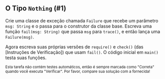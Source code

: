 ## O Tipo `Nothing` (#1)

Crie uma classe de exceção chamada `Failure` que recebe um parâmetro `msg: String` e o passa para o construtor da classe base. Escreva uma função `fail(msg: String)` que passa `msg` para `trace()`, e então lança uma `Failure(msg)`.

Agora escreva suas próprias versões de `require()` e `check()` (das [Instruções de Verificação]) que usam `fail()`. O código inicial em `main()` testa suas funções.

<sub> Esta tarefa não contém testes automáticos, então é sempre marcada como "Correta" quando você executa "Verificar". Por favor, compare sua solução com a fornecida! </sub>